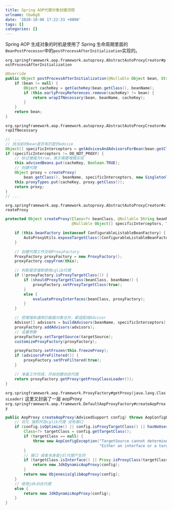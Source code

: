 ```yaml
---
title: Spring AOP代理对象创建流程
urlname: tbw6g8
date: '2020-10-06 17:22:33 +0800'
tags: []
categories: []
---
```


Spring AOP 生成对象的时机是使用了 Spring 生命周期里面的`BeanPostProcessor`中的`postProcessAfterInitialization`实现的。

`org.springframework.aop.framework.autoproxy.AbstractAutoProxyCreator#postProcessAfterInitialization`

```java
@Override
public Object postProcessAfterInitialization(@Nullable Object bean, String beanName) {
    if (bean != null) {
        Object cacheKey = getCacheKey(bean.getClass(), beanName);
        if (this.earlyProxyReferences.remove(cacheKey) != bean) {
            return wrapIfNecessary(bean, beanName, cacheKey);
        }
    }
    return bean;
}
```

`org.springframework.aop.framework.autoproxy.AbstractAutoProxyCreator#wrapIfNecessary`

```java
// 	...
// 找当前的bean是否有匹配的advice
Object[] specificInterceptors = getAdvicesAndAdvisorsForBean(bean.getClass(), beanName, null);
if (specificInterceptors != DO_NOT_PROXY) {
    // 标记增强为true，表示需要增强实现
    this.advisedBeans.put(cacheKey, Boolean.TRUE);
    // 创建代理
    Object proxy = createProxy(
        bean.getClass(), beanName, specificInterceptors, new SingletonTargetSource(bean));
    this.proxyTypes.put(cacheKey, proxy.getClass());
    return proxy;
}
// ...
```

`org.springframework.aop.framework.autoproxy.AbstractAutoProxyCreator#createProxy`

```java
protected Object createProxy(Class<?> beanClass, @Nullable String beanName,
                             @Nullable Object[] specificInterceptors, TargetSource targetSource) {

    if (this.beanFactory instanceof ConfigurableListableBeanFactory) {
        AutoProxyUtils.exposeTargetClass((ConfigurableListableBeanFactory) this.beanFactory, beanName, beanClass);
    }

    // 创建代理工作交给ProxyFactory
    ProxyFactory proxyFactory = new ProxyFactory();
    proxyFactory.copyFrom(this);

    // 判断是否强制使用cglib代理
    if (!proxyFactory.isProxyTargetClass()) {
        if (shouldProxyTargetClass(beanClass, beanName)) {
            proxyFactory.setProxyTargetClass(true);
        }
        else {
            evaluateProxyInterfaces(beanClass, proxyFactory);
        }
    }

    // 把增强和通用拦截器对象合并，都适配成Advisor
    Advisor[] advisors = buildAdvisors(beanName, specificInterceptors);
    proxyFactory.addAdvisors(advisors);
    // 设置参数
    proxyFactory.setTargetSource(targetSource);
    customizeProxyFactory(proxyFactory);

    proxyFactory.setFrozen(this.freezeProxy);
    if (advisorsPreFiltered()) {
        proxyFactory.setPreFiltered(true);
    }

    // 准备工作完成，开始创建动态代理
    return proxyFactory.getProxy(getProxyClassLoader());
}
```

`org.springframework.aop.framework.ProxyFactory#getProxy(java.lang.ClassLoader)`
这里又封装了一层 aopProxy
`org.springframework.aop.framework.DefaultAopProxyFactory#createAopProxy`

```java
public AopProxy createAopProxy(AdvisedSupport config) throws AopConfigException {
    // 优化 强制开启cglib代理 没有接口
    if (config.isOptimize() || config.isProxyTargetClass() || hasNoUserSuppliedProxyInterfaces(config)) {
        Class<?> targetClass = config.getTargetClass();
        if (targetClass == null) {
            throw new AopConfigException("TargetSource cannot determine target class: " +
                                         "Either an interface or a target is required for proxy creation.");
        }
        // 接口 或者本身是jdl代理产生的
        if (targetClass.isInterface() || Proxy.isProxyClass(targetClass)) {
            return new JdkDynamicAopProxy(config);
        }
        return new ObjenesisCglibAopProxy(config);
    }
    // 使用jdk动态代理
    else {
        return new JdkDynamicAopProxy(config);
    }
}

```
